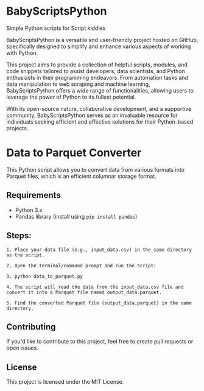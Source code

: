 # BabyScriptsPython
Simple Python scripts for Script kiddies

BabyScriptsPython is a versatile and user-friendly project hosted on GitHub, specifically designed to simplify and enhance various aspects of working with Python. 

This project aims to provide a collection of helpful scripts, modules, and code snippets tailored to assist developers, data scientists, and Python enthusiasts in their programming endeavors. From automation tasks and data manipulation to web scraping and machine learning, BabyScriptsPython offers a wide range of functionalities, allowing users to leverage the power of Python to its fullest potential. 

With its open-source nature, collaborative development, and a supportive community, BabyScriptsPython serves as an invaluable resource for individuals seeking efficient and effective solutions for their Python-based projects.

# Data to Parquet Converter

This Python script allows you to convert data from various formats into Parquet files, which is an efficient columnar storage format.

## Requirements
- Python 3.x
- Pandas library (install using `pip install pandas`)

## Steps:

```
1. Place your data file (e.g., input_data.csv) in the same directory as the script.

2. Open the terminal/command prompt and run the script:

3. python data_to_parquet.py

4. The script will read the data from the input_data.csv file and convert it into a Parquet file named output_data.parquet.

5. Find the converted Parquet file (output_data.parquet) in the same directory.
```

## Contributing
If you'd like to contribute to this project, feel free to create pull requests or open issues.

## License
This project is licensed under the MIT License.
